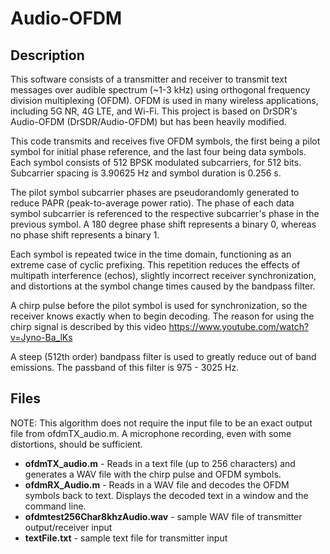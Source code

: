 # Audio-OFDM


## Description

This software consists of a transmitter and receiver to transmit text messages over audible spectrum (~1-3 kHz) using orthogonal frequency division multiplexing (OFDM).
OFDM is used in many wireless applications, including 5G NR, 4G LTE, and Wi-Fi.
This project is based on DrSDR's Audio-OFDM (DrSDR/Audio-OFDM) but has been heavily modified.

This code transmits and receives five OFDM symbols, the first being a pilot symbol for initial phase reference, and the last four being data symbols.
Each symbol consists of 512 BPSK modulated subcarriers, for 512 bits.
Subcarrier spacing is 3.90625 Hz and symbol duration is 0.256 s.

The pilot symbol subcarrier phases are pseudorandomly generated to reduce PAPR (peak-to-average power ratio).
The phase of each data symbol subcarrier is referenced to the respective subcarrier's phase in the previous symbol.
A 180 degree phase shift represents a binary 0, whereas no phase shift represents a binary 1.

Each symbol is repeated twice in the time domain, functioning as an extreme case of cyclic prefixing.
This repetition reduces the effects of multipath interference (echos), slightly incorrect receiver synchronization, and distortions at the symbol change times caused by the bandpass filter.

A chirp pulse before the pilot symbol is used for synchronization, so the receiver knows exactly when to begin decoding.
The reason for using the chirp signal is described by this video https://www.youtube.com/watch?v=Jyno-Ba_lKs

A steep (512th order) bandpass filter is used to greatly reduce out of band emissions.
The passband of this filter is 975 - 3025 Hz.


## Files

NOTE: This algorithm does not require the input file to be an exact output file from ofdmTX_audio.m.  A microphone recording, even with some distortions, should be sufficient.

* **ofdmTX_audio.m** - Reads in a text file (up to 256 characters) and generates a WAV file with the chirp pulse and OFDM symbols.
* **ofdmRX_Audio.m** - Reads in a WAV file and decodes the OFDM symbols back to text.  Displays the decoded text in a window and the command line.
* **ofdmtest256Char8khzAudio.wav** - sample WAV file of transmitter output/receiver input
* **textFile.txt** - sample text file for transmitter input
